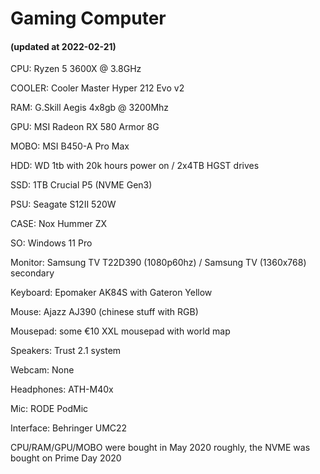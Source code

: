 # Gaming Computer

#### (updated at 2022-02-21)

CPU: Ryzen 5 3600X @ 3.8GHz

COOLER: Cooler Master Hyper 212 Evo v2

RAM: G.Skill Aegis 4x8gb @ 3200Mhz

GPU: MSI Radeon RX 580 Armor 8G

MOBO: MSI B450-A Pro Max

HDD: WD 1tb with 20k hours power on / 2x4TB HGST drives 

SSD: 1TB Crucial P5 (NVME Gen3)

PSU: Seagate S12II 520W

CASE: Nox Hummer ZX

SO: Windows 11 Pro

Monitor: Samsung TV T22D390 (1080p60hz) / Samsung TV (1360x768) secondary

Keyboard: Epomaker AK84S with Gateron Yellow

Mouse: Ajazz AJ390 (chinese stuff with RGB)

Mousepad: some €10 XXL mousepad with world map

Speakers: Trust 2.1 system

Webcam: None

Headphones: ATH-M40x

Mic: RODE PodMic

Interface: Behringer UMC22

CPU/RAM/GPU/MOBO were bought in May 2020 roughly, the NVME was bought on Prime Day 2020
